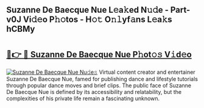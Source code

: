 ## Suzanne De Baecque Nue L𝚎a𝚔ed N𝚞𝚍e - Part-v0J Vi𝚍𝚎o P𝚑𝚘tos - H𝚘𝚝 O𝚗𝚕yf𝚊ns L𝚎a𝚔s hCBMy

# <h2><a href="http://kf3eo6i.oniu.top/?m=Suzanne+De+Baecque+Nue">🔗👉 🔴 Suzanne De Baecque Nue P𝚑ot𝚘𝚜 V𝚒d𝚎o</a></h2>

[![Suzanne De Baecque Nue Nu𝚍e𝚜](https://i.imgur.com/0qMVB7G.gif)](http://kf3eo6i.oniu.top/?m=Suzanne+De+Baecque+Nue)
Virtual content creator and entertainer Suzanne De Baecque Nue, famed for publishing dance and lifestyle tutorials through popular dance moves and brief clips. The public face of Suzanne De Baecque Nue is defined by its accessibility and relatability, but the complexities of his private life remain a fascinating unknown.  

